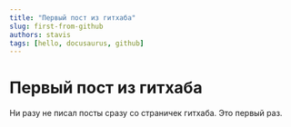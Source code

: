 ```yaml
---
title: "Первый пост из гитхаба"
slug: first-from-github
authors: stavis
tags: [hello, docusaurus, github]
---
```


# Первый пост из гитхаба

Ни разу не писал посты сразу со страничек гитхаба. Это первый раз.

